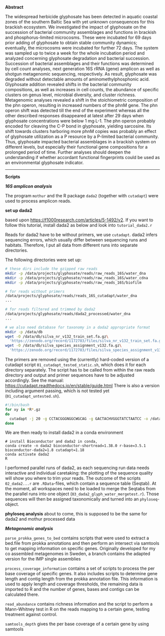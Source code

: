 **Abstract**

The widespread herbicide glyphosate has been detected in aquatic coastal zones of the southern Baltic Sea with yet unknown consequences for this brackish ecosystem. We investigated the impact of glyphosate on the succession of bacterial community assemblages and functions in brackish and phosphorus-limited microcosms. These were incubated for 69 days prior adding of glyphosate to obtain stable community dynamics; eventually, the microcosms were incubated for further 72 days. The system was sampled up to twice a week for the whole incubation period and analyzed concerning glyphosate degradation and bacterial succession. Succession of bacterial assemblages and their functions was determined by cell count analyses, next generation 16S rRNA (gene) amplicon as well as shotgun metagenomic sequencing, respectively. As result, glyphosate was degraded without detectable amounts of aminomethylphosphonic acid. Glyphosate addition revealed shifts in the bacterial community compositions, as well as increases in cell counts, the abundance of specific clusters on genus level, microbial diversity, and cluster richness. Metagenomic analyses revealed a shift in the stoichiometric composition of the phn operon, resulting in increased numbers of the phnM gene. The phn operon shift was detected till the end of the experiment whereas all the other described responses disappeared at latest after 29 days when glyphosate concentrations were below 1 mg∙L-1. The phn operon probably encoded for cleaving the C-P bond in glyphosate, yielding sarcosine. Its shift towards clusters harboring more phnM copies was probably an effect of glyphosate utilization as a P resource by a P-limited bacterial community. Thus, glyphosate impacted bacterial assemblages in a brackish system on different levels, but especially their functional gene compositions for a prolonged period of time. Further analyses should deepen the understanding if whether accordant functional fingerprints could be used as an environmental glyphosate indicator.

-----

**Scripts**

***16S amplicon analysis***

The program `mothur` and the R package `dada2` (together with `cutadapt`) were used to process amplicon reads. 

****set up dada2****

based upon https://f1000research.com/articles/5-1492/v2. If you want to follow this tutorial, install dada2 as below and look into `tutorial_dada2.r`

Reads for dada2 have to be without primers, we use `cutadapt`. dada2 infers sequencing errors, which usually differ between sequencing runs and habitats. Therefore, I put all data from different runs into separate directories. 

The following directories were set up:

```bash
# these dirs include the gzipped raw reads
mkdir -p /data/projects/glyphosate/reads/raw_reads_16S/water_dna
mkdir -p /data/projects/glyphosate/reads/raw_reads_16S/water_cdna
mkdir -p /data/projects/glyphosate/reads/raw_reads_16S/biofilm

# for reads without primers
/data/projects/glyphosate/reads/reads_16S_cutadapt/water_dna
...

# for reads filtered and trimmed by dada2
/data/projects/glyphosate/reads/dada2_processed/water_dna
...

# we also need database for taxonomy in a dada2 appropriate format
mkdir -p /data/db
wget -O /data/db/silva_nr_v132_train_set.fa.gz\
  'https://zenodo.org/record/1172783/files/silva_nr_v132_train_set.fa.gz?download=1'
wget -O /data/db/silva_species_assignment_v132.fa.gz\
  'https://zenodo.org/record/1172783/files/silva_species_assignment_v132.fa.gz?download=1'
```
The primers are removed using the (currently) hard-coded version of a cutadapt script `01_cutadapt_tested_static.sh`, which does it for each directory separately. The script has to be called from within the raw reads directory and output and primer sequences have to be adjusted accordingly. See the manual: https://cutadapt.readthedocs.io/en/stable/guide.html
There is also a version including argument passing, which is not tested yet (`01_cutadapt_untested.sh`).

```bash
#!/bin/bash
for xy in *R*.gz
do
  cutadapt -j 20 -g CCTACGGGNGGCWGCAG -g GACTACHVGGGTATCTAATCC -o /data/projects/glyphosate/reads/reads_16S_cutadapt/water_dna/cut_${xy} $xy
done
```

We are then ready to install dada2 in a conda environment

```
# install Bioconductor and dada2 in conda, 
conda create -n dada2 bioconductor-shortread=1.38.0 r-base=3.5.1 bioconductor-dada2=1.8 cutadapt=1.18
conda activate dada2
R
```

I performed parallel runs of dada2, as each sequencing run data needs interactive and individual caretaking: the plotting of the sequence quality will show you where to trim your reads. The outcome of the scripts `02_dada2...r` are `.RData`-files, which contain a sequence table (Seqtab). At the moment, all workspaces need to be loaded to merge the Seqtabs from the parallel runs into one object (`03_dada2_glyph_water_mergetest.r`). Those sequences will then be assigned taxonomically and turned into an `phyloseq`-object.

****phyloseq analysis****
about to come, this is supposed to be the same for dada2 and mothur processed data

***Metagenomic analysis***

```parse_prokka_genes_to_bed``` contains scripts that were used to extract a bed.file from prokka annotations and then perform an intersect via samtools to get mapping information on specific genes. Originally developed for my co assembled metagenomes in Sweden, a branch contains the adapted version for the IMP single assemblies

```process_coverage_information``` contains a set of scripts to process the per base coverage of specific genes. It also includes scripts to determine gene length and contig length from the prokka annotation file. This information is used to apply length and coverage thresholds, the remaining data is imported to R and the number of genes, bases and contigs can be calculated there.

```read_abundance``` contains richness information and the script to perform a Mann-Whitney test in R on the reads mapping to a certain gene, testing treatment against control.

```samtools_depth``` gives the per base coverage of a certain gene by using samtools

